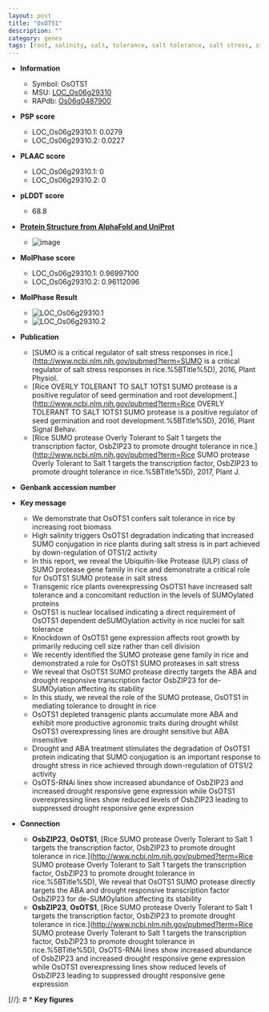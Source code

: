 ```yaml
---
layout: post
title: "OsOTS1"
description: ""
category: genes
tags: [root, salinity, salt, tolerance, salt tolerance, salt stress, stress, biomass, growth, cell division, transcription factor, drought,  ABA , drought stress, drought stress , ABA]
---
```


* **Information**  
    + Symbol: OsOTS1  
    + MSU: [LOC_Os06g29310](http://rice.plantbiology.msu.edu/cgi-bin/ORF_infopage.cgi?orf=LOC_Os06g29310)  
    + RAPdb: [Os06g0487900](http://rapdb.dna.affrc.go.jp/viewer/gbrowse_details/irgsp1?name=Os06g0487900)  

* **PSP score**  
    + LOC_Os06g29310.1: 0.0279 
    + LOC_Os06g29310.2: 0.0227 

* **PLAAC score**  
    + LOC_Os06g29310.1: 0 
    + LOC_Os06g29310.2: 0 

* **pLDDT score**
    + 68.8

* **[Protein Structure from AlphaFold and UniProt](https://www.uniprot.org/uniprotkb/Q67VX6/entry#structure)**
    + ![image](https://ricepsp.github.io/images/Q6/AF-Q67VX6-F1.png)

* **MolPhase score**
    + LOC_Os06g29310.1: 0.96997100
    + LOC_Os06g29310.2: 0.96112096

* **MolPhase Result**
    + ![LOC_Os06g29310.1](https://304243504.github.io/Pictures/LOC_Os06g/LOC_Os06g29310.1.png)
    + ![LOC_Os06g29310.2](https://304243504.github.io/Pictures/LOC_Os06g/LOC_Os06g29310.2.png)

* **Publication**  
    + [SUMO is a critical regulator of salt stress responses in rice.](http://www.ncbi.nlm.nih.gov/pubmed?term=SUMO is a critical regulator of salt stress responses in rice.%5BTitle%5D), 2016, Plant Physiol.
    + [Rice OVERLY TOLERANT TO SALT 1OTS1 SUMO protease is a positive regulator of seed germination and root development.](http://www.ncbi.nlm.nih.gov/pubmed?term=Rice OVERLY TOLERANT TO SALT 1OTS1 SUMO protease is a positive regulator of seed germination and root development.%5BTitle%5D), 2016, Plant Signal Behav.
    + [Rice SUMO protease Overly Tolerant to Salt 1 targets the transcription factor, OsbZIP23 to promote drought tolerance in rice.](http://www.ncbi.nlm.nih.gov/pubmed?term=Rice SUMO protease Overly Tolerant to Salt 1 targets the transcription factor, OsbZIP23 to promote drought tolerance in rice.%5BTitle%5D), 2017, Plant J.

* **Genbank accession number**  

* **Key message**  
    + We demonstrate that OsOTS1 confers salt tolerance in rice by increasing root biomass
    + High salinity triggers OsOTS1 degradation indicating that increased SUMO conjugation in rice plants during salt stress is in part achieved by down-regulation of OTS1/2 activity
    + In this report, we reveal the Ubiquitin-like Protease (ULP) class of SUMO protease gene family in rice and demonstrate a critical role for OsOTS1 SUMO protease in salt stress
    + Transgenic rice plants overexpressing OsOTS1 have increased salt tolerance and a concomitant reduction in the levels of SUMOylated proteins
    + OsOTS1 is nuclear localised indicating a direct requirement of OsOTS1 dependent deSUMOylation activity in rice nuclei for salt tolerance
    + Knockdown of OsOTS1 gene expression affects root growth by primarily reducing cell size rather than cell division
    + We recently identified the SUMO protease gene family in rice and demonstrated a role for OsOTS1 SUMO proteases in salt stress
    + We reveal that OsOTS1 SUMO protease directly targets the ABA and drought responsive transcription factor OsbZIP23 for de-SUMOylation affecting its stability
    + In this study, we reveal the role of the SUMO protease, OsOTS1 in mediating tolerance to drought in rice
    + OsOTS1 depleted transgenic plants accumulate more ABA and exhibit more productive agronomic traits during drought whilst OsOTS1 overexpressing lines are drought sensitive but ABA insensitive
    + Drought and ABA treatment stimulates the degradation of OsOTS1 protein indicating that SUMO conjugation is an important response to drought stress in rice achieved through down-regulation of OTS1/2 activity
    + OsOTS-RNAi lines show increased abundance of OsbZIP23 and increased drought responsive gene expression while OsOTS1 overexpressing lines show reduced levels of OsbZIP23 leading to suppressed drought responsive gene expression

* **Connection**  
    + __OsbZIP23__, __OsOTS1__, [Rice SUMO protease Overly Tolerant to Salt 1 targets the transcription factor, OsbZIP23 to promote drought tolerance in rice.](http://www.ncbi.nlm.nih.gov/pubmed?term=Rice SUMO protease Overly Tolerant to Salt 1 targets the transcription factor, OsbZIP23 to promote drought tolerance in rice.%5BTitle%5D),  We reveal that OsOTS1 SUMO protease directly targets the ABA and drought responsive transcription factor OsbZIP23 for de-SUMOylation affecting its stability
    + __OsbZIP23__, __OsOTS1__, [Rice SUMO protease Overly Tolerant to Salt 1 targets the transcription factor, OsbZIP23 to promote drought tolerance in rice.](http://www.ncbi.nlm.nih.gov/pubmed?term=Rice SUMO protease Overly Tolerant to Salt 1 targets the transcription factor, OsbZIP23 to promote drought tolerance in rice.%5BTitle%5D),  OsOTS-RNAi lines show increased abundance of OsbZIP23 and increased drought responsive gene expression while OsOTS1 overexpressing lines show reduced levels of OsbZIP23 leading to suppressed drought responsive gene expression

[//]: # * **Key figures**  


